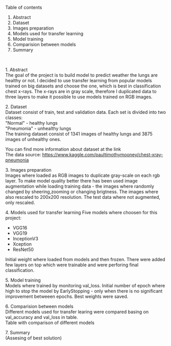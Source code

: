 Table of contents
1. Abstract
2. Dataset
3. Images preparation
4. Models used for transfer learning
5. Model training
6. Comparision between models
7. Summary
</br>

<p>
1. Abstract</br>
The goal of the project is to build model to predict weather the lungs are healthy or not. I decided to use transfer learning from popular models trained on big datasets and choose the one, which is best in classification chest x-rays. The x-rays are in gray scale, therefore I duplicated data to three layers to make it possible to use models trained on RGB images.
</p>

<p>
2. Dataset</br>
Dataset consist of train, test and validation data. Each set is divided into two classes: </br>
"Normal" - healthy lungs</br>
"Pneumonia" - unhealthy lungs</br>
The training dataset consist of 1341 images of healthy lungs and 3875 images of unhealthy ones.

You can find more information about dataset at the link</br>
The data source: https://www.kaggle.com/paultimothymooney/chest-xray-pneumonia
</p>

<p>
3. Images preparation </br>
Images where loaded as RGB images to duplicate gray-scale on each rgb layer. To make model quality better there has been used image augmentation while loading training data - the images where randomly changed by sheering,zooming or changing brigtness. The images where also rescaled to 200x200 resolution. The test data where not augmented, only rescaled. 
</p>


<p>
4. Models used for transfer learning
Five models where choosen for this project:
  <ul>
  <li>VGG16</li>
  <li>VGG19</li>
  <li>InceptionV3</li>
  <li>Xception</li>
  <li>ResNet50</li>
  </ul>
  Initial weight where loaded from models and then frozen. There were added few layers on top which were trainable and were perforing final classification.
</p>

<p>
5. Model training </br>
Models where trained by monitoring val_loss. Initial number of epoch where high to stop the model by EarlyStopping - only when there is no significant improvement betweeen epochs. Best weights were saved.
</p>

<p>
6. Comparision between models</br>
Different models used for transfer learing were compared basing on val_accuracy and val_loss in table.</br>
Table with comparison of different models
</p>

<p>
7. Summary</br>
(Assesing of best solution)
</p>
